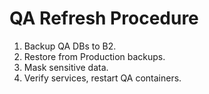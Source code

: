 ﻿#  QA Refresh Procedure

1. Backup QA DBs to B2.
2. Restore from Production backups.
3. Mask sensitive data.
4. Verify services, restart QA containers.
